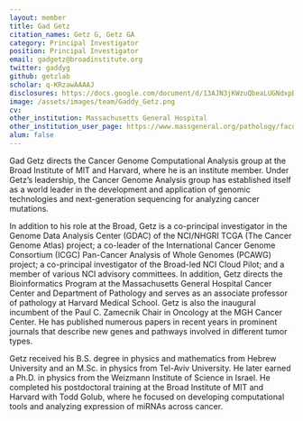 ```yaml
---
layout: member
title: Gad Getz
citation_names: Getz G, Getz GA
category: Principal Investigator
position: Principal Investigator
email: gadgetz@broadinstitute.org
twitter: gaddyg
github: getzlab
scholar: q-KRzawAAAAJ
disclosures: https://docs.google.com/document/d/13AJN3jKWzuQbeaLUGNdxpBlss_tML6Mec2g_PX1VZ_A
image: /assets/images/team/Gaddy_Getz.png
cv:
other_institution: Massachusetts General Hospital
other_institution_user_page: https://www.massgeneral.org/pathology/faculty-and-staff/gad-getz
alum: false
---
```


Gad Getz directs the Cancer Genome Computational Analysis group at the Broad Institute of MIT and Harvard, where he is an institute member. Under Getz’s leadership, the Cancer Genome Analysis group has established itself as a world leader in the development and application of genomic technologies and next-generation sequencing for analyzing cancer mutations.

In addition to his role at the Broad, Getz is a co-principal investigator in the Genome Data Analysis Center (GDAC) of the NCI/NHGRI TCGA (The Cancer Genome Atlas) project; a co-leader of the International Cancer Genome Consortium (ICGC) Pan-Cancer Analysis of Whole Genomes (PCAWG) project; a co-principal investigator of the Broad-led NCI Cloud Pilot; and a member of various NCI advisory committees. In addition, Getz directs the Bioinformatics Program at the Massachusetts General Hospital Cancer Center and Department of Pathology and serves as an associate professor of pathology at Harvard Medical School. Getz is also the inaugural incumbent of the Paul C. Zamecnik Chair in Oncology at the MGH Cancer Center. He has published numerous papers in recent years in prominent journals that describe new genes and pathways involved in different tumor types.

Getz received his B.S. degree in physics and mathematics from Hebrew University and an M.Sc. in physics from Tel-Aviv University. He later earned a Ph.D. in physics from the Weizmann Institute of Science in Israel. He completed his postdoctoral training at the Broad Institute of MIT and Harvard with Todd Golub, where he focused on developing computational tools and analyzing expression of miRNAs across cancer.
